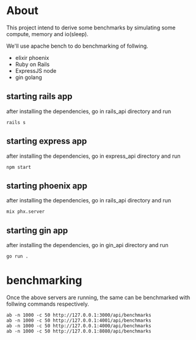 # About

This project intend to derive some benchmarks by simulating some compute, memory and io(sleep).

We'll use apache bench to do benchmarking of follwing.

* elixir phoenix
* Ruby on Rails
* ExpressJS node
* gin golang

## starting rails app

after installing the dependencies, go in rails_api directory and run

    rails s

## starting express app

after installing the dependencies, go in express_api directory and run

    npm start

## starting phoenix app

after installing the dependencies, go in rails_api directory and run

    mix phx.server

## starting gin app

after installing the dependencies, go in gin_api directory and run

    go run .

# benchmarking

Once the above servers are running, the same can be benchmarked with follwing commands respectively.

    ab -n 1000 -c 50 http://127.0.0.1:3000/api/benchmarks
    ab -n 1000 -c 50 http://127.0.0.1:4001/api/benchmarks
    ab -n 1000 -c 50 http://127.0.0.1:4000/api/benchmarks
    ab -n 1000 -c 50 http://127.0.0.1:8080/api/benchmarks
